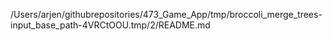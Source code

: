 /Users/arjen/githubrepositories/473_Game_App/tmp/broccoli_merge_trees-input_base_path-4VRCtOOU.tmp/2/README.md